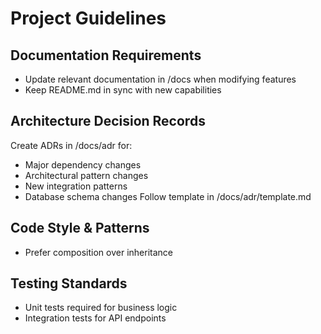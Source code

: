 # Project Guidelines

## Documentation Requirements

- Update relevant documentation in /docs when modifying features
- Keep README.md in sync with new capabilities

## Architecture Decision Records

Create ADRs in /docs/adr for:

- Major dependency changes
- Architectural pattern changes
- New integration patterns
- Database schema changes Follow template in /docs/adr/template.md

## Code Style & Patterns

- Prefer composition over inheritance

## Testing Standards

- Unit tests required for business logic
- Integration tests for API endpoints
